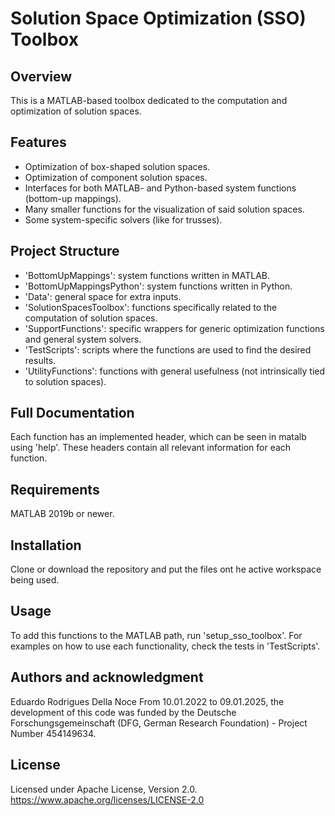 # Solution Space Optimization (SSO) Toolbox

## Overview
This is a MATLAB-based toolbox dedicated to the computation and optimization of solution spaces.

## Features
- Optimization of box-shaped solution spaces.
- Optimization of component solution spaces.
- Interfaces for both MATLAB- and Python-based system functions (bottom-up mappings).
- Many smaller functions for the visualization of said solution spaces.
- Some system-specific solvers (like for trusses).

## Project Structure
- 'BottomUpMappings': system functions written in MATLAB.
- 'BottomUpMappingsPython': system functions written in Python.
- 'Data': general space for extra inputs.
- 'SolutionSpacesToolbox': functions specifically related to the computation of solution spaces.
- 'SupportFunctions': specific wrappers for generic optimization functions and general system solvers.
- 'TestScripts': scripts where the functions are used to find the desired results.
- 'UtilityFunctions': functions with general usefulness (not intrinsically tied to solution spaces).

## Full Documentation
Each function has an implemented header, which can be seen in matalb using 'help'. These headers contain all relevant information for each function. 

## Requirements
MATLAB 2019b or newer.

## Installation
Clone or download the repository and put the files ont he active workspace being used.

## Usage
To add this functions to the MATLAB path, run 'setup_sso_toolbox'.
For examples on how to use each functionality, check the tests in 'TestScripts'.

## Authors and acknowledgment
Eduardo Rodrigues Della Noce
From 10.01.2022 to 09.01.2025, the development of this code was funded by the Deutsche Forschungsgemeinschaft (DFG, German Research Foundation) - Project Number 454149634.

## License
Licensed under Apache License, Version 2.0.
https://www.apache.org/licenses/LICENSE-2.0
